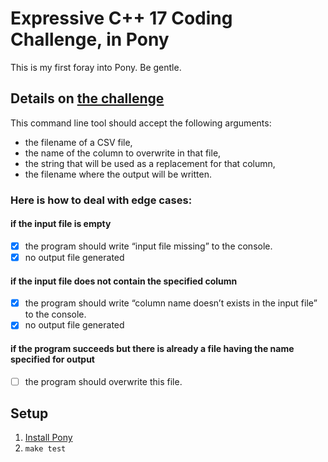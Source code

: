 # Expressive C++ 17 Coding Challenge, in Pony

This is my first foray into Pony. Be gentle.

## Details on [the challenge](https://www.fluentcpp.com/2017/09/25/expressive-cpp17-coding-challenge/)

This command line tool should accept the following arguments:

* the filename of a CSV file,
* the name of the column to overwrite in that file,
* the string that will be used as a replacement for that column,
* the filename where the output will be written.

### Here is how to deal with edge cases:

#### if the input file is empty

- [x] the program should write “input file missing” to the console.
- [x] no output file generated

#### if the input file does not contain the specified column
- [x] the program should write “column name doesn’t exists in the input file” to the console.
- [x] no output file generated

#### if the program succeeds but there is already a file having the name specified for output
- [ ] the program should overwrite this file.

## Setup

1. [Install Pony](https://github.com/ponylang/ponyc/blob/master/README.md#installation)
1. `make test`

